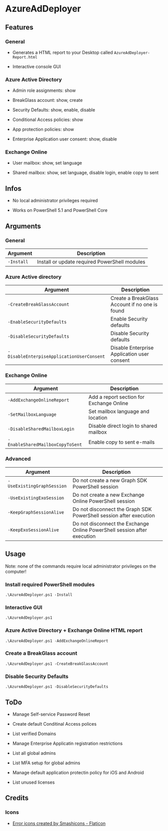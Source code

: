 # AzureAdDeployer

## Features

### General

- Generates a HTML report to your Desktop called `AzureAdDeployer-Report.html`

- Interactive console GUI

### Azure Active Directory

- Admin role assignments: show

- BreakGlass account: show, create

- Security Defaults: show, enable, disable

- Conditional Access policies: show

- App protection policies: show

- Enterprise Application user consent: show, disable

### Exchange Online

- User mailbox: show, set language

- Shared mailbox: show, set language, disable login, enable copy to sent

## Infos

- No local administrator privileges required

- Works on PowerShell 5.1 and PowerShell Core

## Arguments

### General

| Argument | Description |
| --- | --- |
| `-Install` | Install or update required PowerShell modules |

### Azure Active directory

| Argument | Description |
| --- | --- |
| `-CreateBreakGlassAccount` | Create a BreakGlass Account if no one is found |
| `-EnableSecurityDefaults` | Enable Security defaults |
| `-DisableSecurityDefaults` | Disable Security defaults |
| `-DisableEnterpiseApplicationUserConsent` | Disable Enterprise Application user consent |

### Exchange Online

| Argument | Description |
| --- | --- |
| `-AddExchangeOnlineReport` | Add a report section for Exchange Online |
| `-SetMailboxLanguage` | Set mailbox language and location |
| `-DisableSharedMailboxLogin` | Disable direct login to shared mailbox |
| `-EnableSharedMailboxCopyToSent` | Enable copy to sent e-mails|

### Advanced

| Argument | Description |
| --- | --- |
| `-UseExistingGraphSession` | Do not create a new Graph SDK PowerShell session |
| `-UseExistingExoSession` | Do not create a new Exchange Online PowerShell session |
| `-KeepGraphSessionAlive` | Do not disconnect the Graph SDK PowerShell session after execution |
| `-KeepExoSessionAlive` | Do not disconnect the Exchange Online PowerShell session after execution |

## Usage

Note: none of the commands require local administrator privileges on the computer!

### Install required PowerShell modules

`.\AzureAdDeployer.ps1 -Install`

### Interactive GUI

`.\AzureAdDeployer.ps1`

### Azure Active Directory + Exchange Online HTML report

`.\AzureAdDeployer.ps1 -AddExchangeOnlineReport`

### Create a BreakGlass account

`.\AzureAdDeployer.ps1 -CreateBreakGlassAccount`

### Disable Security Defaults

`.\AzureAdDeployer.ps1 -DisableSecurityDefaults`

## ToDo

- Manage Self-service Password Reset

- Create default Conditinal Access polices

- List verified Domains

- Manage Enterprise Applicatin registration restrictions

- List all global admins

- List MFA setup for global admins

- Manage default application protectin policy for iOS and Android

- List unused licenses

## Credits

### Icons

- <a href="https://www.flaticon.com/free-icons/error" title="error icons">Error icons created by Smashicons - Flaticon</a>